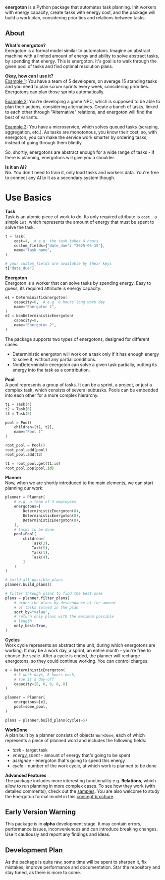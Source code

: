 **energoton** is a Python package that automates task planning. Init workers with energy capacity, create tasks with energy cost, and the package will build a work plan, considering priorities and relations between tasks.

## About
**What's energoton?**  
Energoton is a formal model similar to automatons. Imagine an abstract machine with a limited amount of energy and ability to solve abstract tasks, by spending that energy. This is energoton. It's goal is to walk through the given pool of tasks and find optimal resolution plans.

**Okay, how can I use it?**  
<u>Example 1</u>: You have a team of 5 developers, on average 15 standing tasks and you need to plan scrum sprints every week, considering priorities. Energotons can plan those sprints automatically.

<u>Example 2</u>: You're developing a game NPC, which is supposed to be able to plan their actions, considering alternatives. Create a bunch of tasks, linked to each other through "Alternative" relations, and energoton will find the best of variants.

<u>Example 3</u>: You have a microservice, which solves queued tasks (scraping, aggregation, etc.). As tasks are monotonous, you know their cost, so, with energoton, you can make the service work smarter by ordering tasks, instead of going through them blindly.

So, shortly, energotons are abstract enough for a wide range of tasks - if there is planning, energotons will give you a shoulder.

**Is it an AI?**  
No. You don't need to train it, only load tasks and workers data. You're free to connect any AI to it as a secondary system though.

# Use Basics
**Task**  
Task is an atomic piece of work to do. Its only required attribute is `cost` - a simple `int`, which represents the amount of energy that must be spent to solve the task.

```python
t = Task(
    cost=4,  # e.g. the task takes 4 hours
    custom_fields={"date_due": "2025-03-15"},
    name="Task name",
)

# your custom_fields are available by their keys
t["date_due"]
```

**Energoton**  
Energoton is a worker that can solve tasks by spending energy. Easy to guess, its required attribute is energy capacity.

```python
e1 = DeterministicEnergoton(
    capacity=8,  # e.g. 8 hours long work day
    name="Energoton 1",
)
e2 = NonDeterministicEnergoton(
    capacity=8,
    name="Energoton 2",
)
```
The package supports two types of energotons, designed for different cases:  
  
* Deterministic energoton will work on a task only if it has enough energy to solve it, without any partial conditions.
* NonDeterministic energoton can solve a given task partially, putting its energy into the task as a contribution.
  
**Pool**  
A pool represents a group of tasks. It can be a sprint, a project, or just a complex task, which consists of several subtasks. Pools can be embedded into each other for a more complex hierarchy.

```python
t1 = Task(4)
t2 = Task(6)
t3 = Task(3)

pool = Pool(
    children=[t1, t2],
    name="Pool 1"
)

root_pool = Pool()
root_pool.add(pool)
root_pool.add(t3)

t1 = root_pool.get(t1.id)
root_pool.pop(pool.id)
```

**Planner**  
Now, when we are shortly introduced to the main elements, we can start planning our work:
```python
planner = Planner(
    # e.g. a team of 3 employees
    energotons=[
        DeterministicEnergoton(8),
        DeterministicEnergoton(8),
        DeterministicEnergoton(8),
    ],
    # tasks to be done
    pool=Pool(
        children=[
            Task(3),
            Task(5),
            Task(1),
            Task(4),
        ]
    )
)

# build all possible plans
planner.build_plans()

# filter through plans to find the best ones
plans = planner.filter_plans(
    # order the plans by descendance of the amount
    # of tasks solved in the plan
    sort_by="value",
    # return only plans with the maximum possible
    # length
    only_best=True,
)
```
**Cycles**  
Work cycle represents an abstract time unit, during which energotons are working. It may be a work day, a sprint, an entire month - you're free to choose the scale. After a cycle is ended, the planner will recharge energotons, so they could continue working. You can control charges.
```python
e = DeterministicEnergoton(
    # 5 work days, 8 hours each,
    # Tue is a day-off
    capacity=[8, 0, 8, 8, 8]
)

planner = Planner(
    energotons=[e],
    pool=some_pool,
)

plans = planner.build_plans(cycles=5)
```

**WorkDone**  
A plan built by a planner consists of objects `WorkDone`, each of which represents a piece of planned word and includes the following fields:
* *task* - target task
* *energy_spent* - amount of energy that's going to be spent
* *assignee* - energoton that's going to spend this energy
* *cycle* - number of the work cycle, at which work is planned to be done

**Advanced Features**  
The package includes more interesting functionality e.g. **Relations**, which allow to run planning in more complex cases. To see how they work (with detailed comments), check out the [samples](https://github.com/IlyaFaer/energoton/tree/main/samples). You are also welcome to study the Energoton formal model in this [concept brochure](https://docs.google.com/document/d/1qSr1LRrfzFkJYoJUsLwi7DLwz6v3poVYMY_cnEyMLn8/edit?usp=sharing).

## Early Version Warning
This package is in **alpha** development stage. It may contain errors, performance issues, inconveniences and can introduce breaking changes. Use it cautiously and report any findings and ideas.

## Development Plan
As the package is quite raw, some time will be spent to sharpen it, fix mistakes, improve performance and documentation. Star the repository and stay tuned, as there is more to come.
